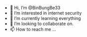 - 👋 Hi, I’m @BinBungBe33
- 👀 I’m interested in internet security
- 🌱 I’m currently learning everything
- 💞️ I’m looking to collaborate on.
- 📫 How to reach me ...

<!---
BinBungBe33/BinBungBe33 is a ✨ special ✨ repository because its `README.md` (this file) appears on your GitHub profile.
You can click the Preview link to take a look at your changes.
--->
